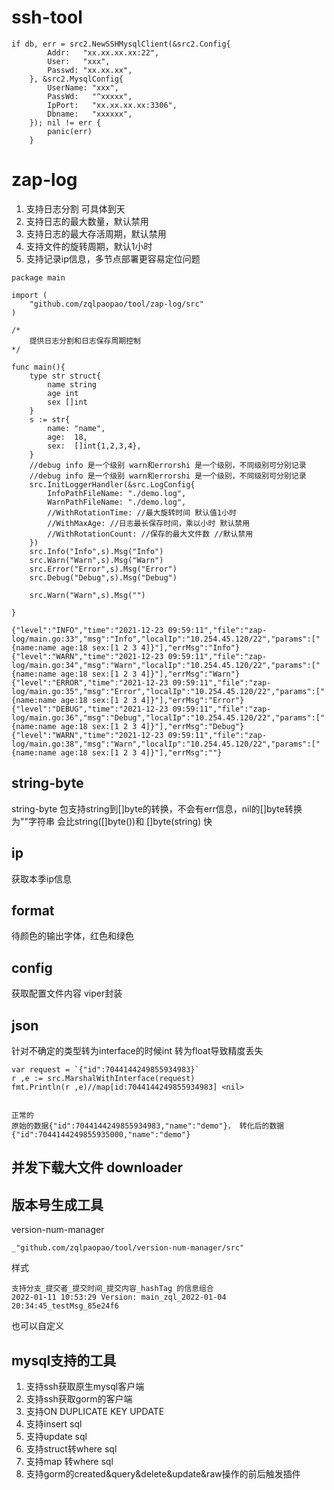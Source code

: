 # ssh-tool
```
if db, err = src2.NewSSHMysqlClient(&src2.Config{
		Addr:   "xx.xx.xx.xx:22",
		User:   "xxx",
		Passwd: "xx.xx.xx",
	}, &src2.MysqlConfig{
		UserName: "xxx",
		PassWd:   "^xxxxx",
		IpPort:   "xx.xx.xx.xx:3306",
		Dbname:   "xxxxxx",
	}); nil != err {
		panic(err)
	}
```


# zap-log
1. 支持日志分割 可具体到天
2. 支持日志的最大数量，默认禁用
3. 支持日志的最大存活周期，默认禁用
4. 支持文件的旋转周期，默认1小时
5. 支持记录ip信息，多节点部署更容易定位问题

```
package main

import (
	"github.com/zqlpaopao/tool/zap-log/src"
)

/*
	提供日志分割和日志保存周期控制
*/

func main(){
	type str struct{
		name string
		age int
		sex []int
	}
	s := str{
		name: "name",
		age:  18,
		sex:  []int{1,2,3,4},
	}
	//debug info 是一个级别 warn和errorshi 是一个级别，不同级别可分别记录
	//debug info 是一个级别 warn和errorshi 是一个级别，不同级别可分别记录
	src.InitLoggerHandler(&src.LogConfig{
		InfoPathFileName: "./demo.log",
		WarnPathFileName: "./demo.log",
		//WithRotationTime: //最大旋转时间 默认值1小时
		//WithMaxAge: //日志最长保存时间，乘以小时 默认禁用
		//WithRotationCount: //保存的最大文件数 //默认禁用
	})
	src.Info("Info",s).Msg("Info")
	src.Warn("Warn",s).Msg("Warn")
	src.Error("Error",s).Msg("Error")
	src.Debug("Debug",s).Msg("Debug")

	src.Warn("Warn",s).Msg("")

}
```
```
{"level":"INFO","time":"2021-12-23 09:59:11","file":"zap-log/main.go:33","msg":"Info","localIp":"10.254.45.120/22","params":["{name:name age:18 sex:[1 2 3 4]}"],"errMsg":"Info"}
{"level":"WARN","time":"2021-12-23 09:59:11","file":"zap-log/main.go:34","msg":"Warn","localIp":"10.254.45.120/22","params":["{name:name age:18 sex:[1 2 3 4]}"],"errMsg":"Warn"}
{"level":"ERROR","time":"2021-12-23 09:59:11","file":"zap-log/main.go:35","msg":"Error","localIp":"10.254.45.120/22","params":["{name:name age:18 sex:[1 2 3 4]}"],"errMsg":"Error"}
{"level":"DEBUG","time":"2021-12-23 09:59:11","file":"zap-log/main.go:36","msg":"Debug","localIp":"10.254.45.120/22","params":["{name:name age:18 sex:[1 2 3 4]}"],"errMsg":"Debug"}
{"level":"WARN","time":"2021-12-23 09:59:11","file":"zap-log/main.go:38","msg":"Warn","localIp":"10.254.45.120/22","params":["{name:name age:18 sex:[1 2 3 4]}"],"errMsg":""}

```

## string-byte
string-byte 包支持string到[]byte的转换，不会有err信息，nil的[]byte转换为""字符串
会比string([]byte())和 []byte(string) 快

## ip
获取本季ip信息

## format
待颜色的输出字体，红色和绿色

## config
获取配置文件内容 viper封装

## json
针对不确定的类型转为interface的时候int 转为float导致精度丢失
```
var request = `{"id":7044144249855934983}`
r ,e := src.MarshalWithInterface(request)
fmt.Println(r ,e)//map[id:7044144249855934983] <nil>


正常的
原始的数据{"id":7044144249855934983,"name":"demo"}， 转化后的数据{"id":7044144249855935000,"name":"demo"}
```

## 并发下载大文件 downloader

## 版本号生成工具
version-num-manager
```
_"github.com/zqlpaopao/tool/version-num-manager/src"
```
样式
```
支持分支_提交者_提交时间_提交内容_hashTag 的信息组合
2022-01-11 10:53:29 Version: main_zql_2022-01-04 20:34:45_testMsg_85e24f6
```
也可以自定义

## mysql支持的工具
1. 支持ssh获取原生mysql客户端
2. 支持ssh获取gorm的客户端
3. 支持ON DUPLICATE KEY UPDATE
4. 支持insert sql
5. 支持update sql
6. 支持struct转where sql
7. 支持map 转where sql
8. 支持gorm的created&query&delete&update&raw操作的前后触发插件